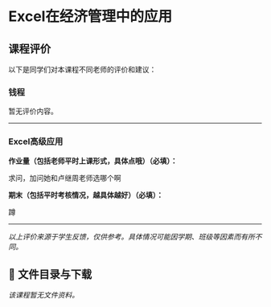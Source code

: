# Excel在经济管理中的应用

## 课程评价

以下是同学们对本课程不同老师的评价和建议：

### 钱程

暂无评价内容。

---

### Excel高级应用

**作业量（包括老师平时上课形式，具体点哦）（必填）：**

求问，加问她和卢继周老师选哪个啊

**期末（包括平时考核情况，越具体越好）（必填）：**

蹲

---

*以上评价来源于学生反馈，仅供参考。具体情况可能因学期、班级等因素而有所不同。*
## 📄 文件目录与下载

_该课程暂无文件资料。_
